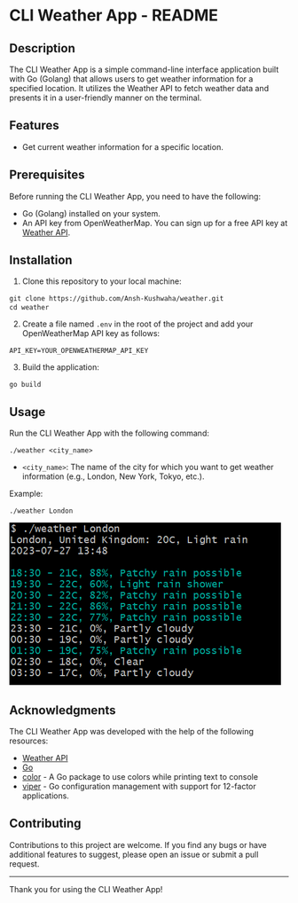 # CLI Weather App - README

## Description

The CLI Weather App is a simple command-line interface application built with Go (Golang) that allows users to get weather information for a specified location. It utilizes the Weather API to fetch weather data and presents it in a user-friendly manner on the terminal.

## Features

- Get current weather information for a specific location.

## Prerequisites

Before running the CLI Weather App, you need to have the following:

- Go (Golang) installed on your system.
- An API key from OpenWeatherMap. You can sign up for a free API key at [Weather API](https://www.weatherapi.com/).

## Installation

1. Clone this repository to your local machine:

```
git clone https://github.com/Ansh-Kushwaha/weather.git
cd weather
```

2. Create a file named `.env` in the root of the project and add your OpenWeatherMap API key as follows:

```
API_KEY=YOUR_OPENWEATHERMAP_API_KEY
```

3. Build the application:

```
go build
```

## Usage

Run the CLI Weather App with the following command:

```
./weather <city_name> 
```

- `<city_name>`: The name of the city for which you want to get weather information (e.g., London, New York, Tokyo, etc.).

Example:

```
./weather London
```
![Weather App](./images/example.png)

## Acknowledgments

The CLI Weather App was developed with the help of the following resources:

- [Weather API](https://www.weatherapi.com/)
- [Go](https://go.dev/)
- [color](https://github.com/fatih/color) - A Go package to use colors while printing text to console
- [viper](https://github.com/spf13/viper) - Go configuration management with support for 12-factor applications.

## Contributing

Contributions to this project are welcome. If you find any bugs or have additional features to suggest, please open an issue or submit a pull request.

---

Thank you for using the CLI Weather App!